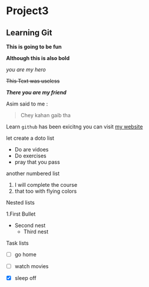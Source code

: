 # Project3
## Learning Git

**This is going to be fun**

__Although this is also bold__

*you are my hero*

~~This Text was useless~~

***There you are my friend***

Asim said to me : 
> Chey kahan gaib tha

Learn `github` has been exicitng
you can visit [my website](tarbus.ca)

let create a doto list
- Do are vidoes
- Do exercises
- pray that you pass

another numbered list
1. I will complete the course
2. that too with flying colors

Nested lists

1.First Bullet
  - Second nest
    - Third nest

Task lists
- [ ] go home
- [ ] watch movies
- [x] sleep off

